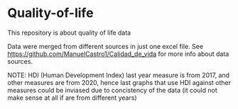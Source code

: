 # Quality-of-life
This repository is about quality of life data

Data were merged from different sources in just one excel file. 
See https://github.com/ManuelCastro1/Calidad_de_vida for more info about data sources.

NOTE: HDI (Human Development Index) last year measure is from 2017, and other measures are from 2020, hence last graphs that use HDI against other measures could be inviased due to concistency of the data (it could not make sense at all if are from different years)
